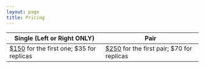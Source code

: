 ```yaml
---
layout: page
title: Pricing
---
```



| Single (Left or Right ONLY)  | Pair  | 
|---|---|
| [$150](https://www.paypal.com/cgi-bin/webscr?cmd=_s-xclick&hosted_button_id=28JCQ3FVT2WCG) for the first one; $35 for replicas  | [$250](https://www.paypal.com/cgi-bin/webscr?cmd=_s-xclick&hosted_button_id=KFHFKQHJG324W) for the first pair; $70 for replicas  | 
